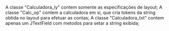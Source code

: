 A classe "Calculadora_ly" contem somente as especificações de layout;                                                                     A classe "Calc_op" contem a calculadora em si, que cria tokens da string obtida no layout para efetuar as contas;                            A classe "Calculadora_txt" contem apenas um JTextField com metodos para setar a string exibida;
